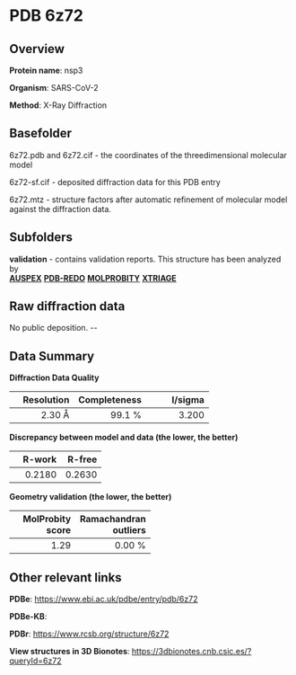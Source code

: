 # PDB 6z72

## Overview

**Protein name**: nsp3

**Organism**: SARS-CoV-2

**Method**: X-Ray Diffraction



## Basefolder

6z72.pdb and 6z72.cif - the coordinates of the threedimensional molecular model

6z72-sf.cif - deposited diffraction data for this PDB entry

6z72.mtz - structure factors after automatic refinement of molecular model against the diffraction data.

## Subfolders





**validation** - contains validation reports. This structure has been analyzed by <br>[**AUSPEX**](https://github.com/thorn-lab/coronavirus_structural_task_force/tree/master/pdb/nsp3/SARS-CoV-2/6z72/validation/auspex) [**PDB-REDO**](https://github.com/thorn-lab/coronavirus_structural_task_force/tree/master/pdb/nsp3/SARS-CoV-2/6z72/validation/pdb-redo) [**MOLPROBITY**](https://github.com/thorn-lab/coronavirus_structural_task_force/tree/master/pdb/nsp3/SARS-CoV-2/6z72/validation/molprobity) [**XTRIAGE**](https://github.com/thorn-lab/coronavirus_structural_task_force/blob/master/pdb/nsp3/SARS-CoV-2/6z72/validation/Xtriage_output.log)  



## Raw diffraction data

No public deposition. --<br> 

## Data Summary
**Diffraction Data Quality**

|   | Resolution | Completeness| I/sigma |
|---|-------------:|----------------:|--------------:|
|   |2.30 Å|99.1  %|<img width=50/>3.200|

**Discrepancy between model and data (the lower, the better)**

|   | **R-work**| **R-free**   
|---|-------------:|----------------:|           
||  0.2180|  0.2630|

**Geometry validation (the lower, the better)**

|   |**MolProbity<br>score**| **Ramachandran<br>outliers** 
|---|-------------:|----------------:|
||  1.29|  0.00 %|

 

 



## Other relevant links 
**PDBe**:  https://www.ebi.ac.uk/pdbe/entry/pdb/6z72

**PDBe-KB**:  
 
**PDBr**: https://www.rcsb.org/structure/6z72 

**View structures in 3D Bionotes**: https://3dbionotes.cnb.csic.es/?queryId=6z72

